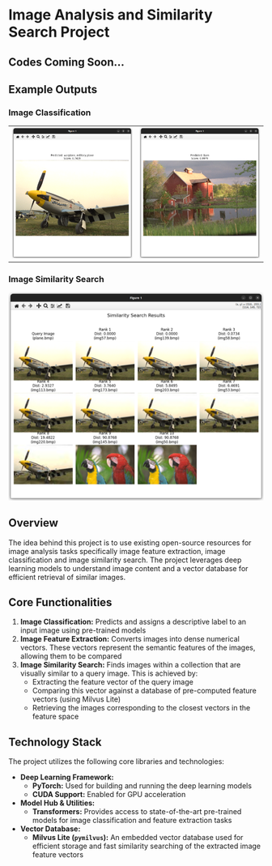 # Image Analysis and Similarity Search Project

## Codes Coming Soon...

## Example Outputs
### Image Classification
<table>
  <tr>
    <td align="center">
      <img src="https://github.com/shbzbarb/ImageSearch/blob/main/classification1.png?raw=true" alt="Classification Example 1" width="350"/>
      <br/> </td>
    <td align="center">
       <img src="https://github.com/shbzbarb/ImageSearch/blob/main/classification2.png?raw=true" alt="Classification Example 2" width="350"/>
      <br/>
      </td>
  </tr>
</table>

### Image Similarity Search
<img src="https://github.com/shbzbarb/ImageSearch/blob/main/imageSimilarity.png?raw=true" alt="Image Similarity Search Example" width="600"/>

## Overview
The idea behind this project is to use existing open-source resources for image analysis tasks specifically image feature extraction, image classification and image similarity search. The project leverages deep learning models to understand image content and a vector database for efficient retrieval of similar images.

## Core Functionalities

1.  **Image Classification:** Predicts and assigns a descriptive label to an input image using pre-trained models
2.  **Image Feature Extraction:** Converts images into dense numerical vectors. These vectors represent the semantic features of the images, allowing them to be compared
3.  **Image Similarity Search:** Finds images within a collection that are visually similar to a query image. This is achieved by:
    * Extracting the feature vector of the query image
    * Comparing this vector against a database of pre-computed feature vectors (using Milvus Lite)
    * Retrieving the images corresponding to the closest vectors in the feature space

## Technology Stack
The project utilizes the following core libraries and technologies:

* **Deep Learning Framework:**
    * **PyTorch:** Used for building and running the deep learning models
    * **CUDA Support:** Enabled for GPU acceleration
* **Model Hub & Utilities:**
    * **Transformers:** Provides access to state-of-the-art pre-trained models for image classification and feature extraction tasks
* **Vector Database:**
    * **Milvus Lite (`pymilvus`):** An embedded vector database used for efficient storage and fast similarity searching of the extracted image feature vectors
